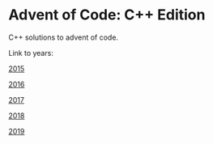 # Advent of Code: C++ Edition

C++ solutions to advent of code.

Link to years:

[2015](https://github.com/Hopson97/advent-of-code/blob/master/cpp/2015/README.md)

[2016](https://github.com/Hopson97/advent-of-code/blob/master/cpp/2016/README.md)

[2017](https://github.com/Hopson97/advent-of-code/blob/master/cpp/2017/README.md)

[2018](https://github.com/Hopson97/advent-of-code/blob/master/cpp/2018/README.md)

[2019](https://github.com/Hopson97/advent-of-code/blob/master/cpp/2019/README.md)
